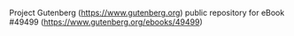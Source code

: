 Project Gutenberg (https://www.gutenberg.org) public repository for eBook #49499 (https://www.gutenberg.org/ebooks/49499)
